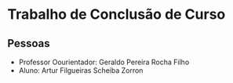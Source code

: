 # Trabalho de Conclusão de Curso

## Pessoas

- Professor Oourientador: Geraldo Pereira Rocha Filho
- Aluno: Artur Filgueiras Scheiba Zorron
